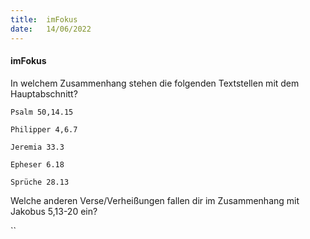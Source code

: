 ```yaml
---
title:  imFokus
date:   14/06/2022
---
```


#### imFokus

In welchem Zusammenhang stehen die folgenden Textstellen mit dem Hauptabschnitt?

`Psalm 50,14.15`

`Philipper 4,6.7`

`Jeremia 33.3`

`Epheser 6.18`

`Sprüche 28.13`

Welche anderen Verse/Verheißungen fallen dir im Zusammenhang mit Jakobus 5,13-20 ein?

``
